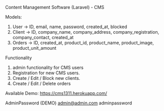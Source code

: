 Content Management Software (Laravel) - CMS

Models:
1. User -> ID, email, name, password, created_at, blocked
2. Client -> ID, company_name, company_address, company_registration, company_contact, created_at
3. Orders -> ID, created_at, product_id, product_name, product_image, product_unit_amount

Functionality
1. admin functionality for CMS users
2. Registration for new CMS users.
3. Create / Edit / Block new clients.
4. Create / Edit / Delete orders

Available Demo: https://cms1311.herokuapp.com/

AdminPassword (DEMO)
admin@admin.com
adminpassword
